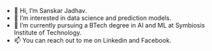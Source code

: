 - 👋 Hi, I’m Sanskar Jadhav.
- 👀 I’m interested in data science and prediction models.
- 🌱 I’m currently pursuing a BTech degree in AI and ML at Symbiosis Institute of Technology.
- 📫 You can reach out to me on Linkedin and Facebook.

<!---
sjadhav22/sjadhav22 is a ✨ special ✨ repository because its `README.md` (this file) appears on your GitHub profile.
You can click the Preview link to take a look at your changes.
--->
